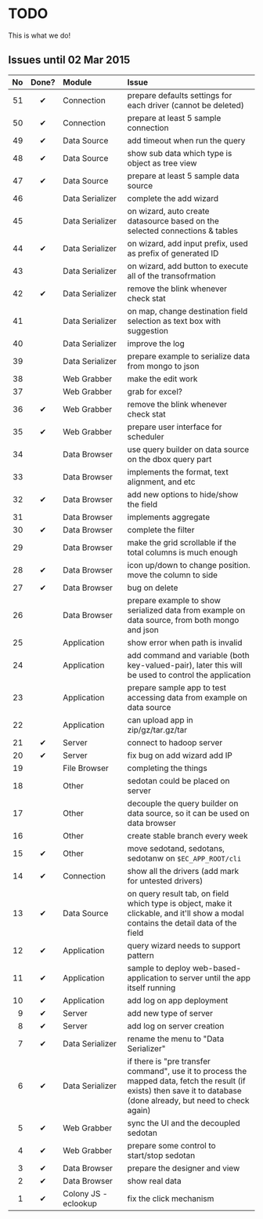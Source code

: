 # TODO

This is what we do!

## Issues until 02 Mar 2015

| No  | Done? | Module | Issue |
| --: | :---: | :----- | :---- | 
| 51 | ✔ | Connection | prepare defaults settings for each driver (cannot be deleted) |
| 50 | ✔ | Connection | prepare at least 5 sample connection |
| 49 | ✔ | Data Source | add timeout when run the query |
| 48 | ✔ | Data Source | show sub data which type is object as tree view |
| 47 | ✔ | Data Source | prepare at least 5 sample data source |
| 46 | | Data Serializer | complete the add wizard |
| 45 | | Data Serializer | on wizard, auto create datasource based on the selected connections & tables |
| 44 | ✔ | Data Serializer | on wizard, add input prefix, used as prefix of generated ID  |
| 43 | | Data Serializer | on wizard, add button to execute all of the transofrmation |
| 42 | ✔ | Data Serializer | remove the blink whenever check stat |
| 41 | | Data Serializer | on map, change destination field selection as text box with suggestion |
| 40 | | Data Serializer | improve the log |
| 39 | | Data Serializer | prepare example to serialize data from mongo to json |
| 38 | | Web Grabber | make the edit work |
| 37 | | Web Grabber | grab for excel? |
| 36 | ✔ | Web Grabber | remove the blink whenever check stat |
| 35 | ✔ | Web Grabber | prepare user interface for scheduler |
| 34 | | Data Browser | use query builder on data source on the dbox query part |
| 33 | | Data Browser | implements the format, text alignment, and etc |
| 32 | ✔ | Data Browser | add new options to hide/show the field |
| 31 | | Data Browser | implements aggregate |
| 30 | ✔ | Data Browser | complete the filter |
| 29 | | Data Browser | make the grid scrollable if the total columns is much enough |
| 28 | ✔ | Data Browser | icon up/down to change position. move the column to side |
| 27 | ✔ | Data Browser | bug on delete |
| 26 | | Data Browser | prepare example to show serialized data from example on data source, from both mongo and json |
| 25 | | Application | show error when path is invalid |
| 24 | | Application | add command and variable (both key-valued-pair), later this will be used to control the application |
| 23 | | Application | prepare sample app to test accessing data from example on data source |
| 22 | | Application | can upload app in zip/gz/tar.gz/tar |
| 21 | ✔ | Server | connect to hadoop server |
| 20 | ✔ | Server | fix bug on add wizard add IP |
| 19 | | File Browser | completing the things |
| 18 | | Other | sedotan could be placed on server |
| 17 | | Other | decouple the query builder on data source, so it can be used on data browser |
| 16 | | Other | create stable branch every week |
| 15 | ✔ | Other | move sedotand, sedotans, sedotanw on `$EC_APP_ROOT/cli` |
| 14 | ✔ | Connection | show all the drivers (add mark for untested drivers) |
| 13 | ✔ | Data Source | on query result tab, on field which type is object, make it clickable, and it'll show a modal contains the detail data of the field |
| 12 | ✔ | Application | query wizard needs to support pattern |
| 11 | ✔ | Application | sample to deploy web-based-application to server until the app itself running |
| 10 | ✔ | Application | add log on app deployment |
| 9 | ✔ | Server | add new type of server |
| 8 | ✔ | Server | add log on server creation |
| 7 | ✔ | Data&nbsp;Serializer | rename the menu to "Data Serializer" |
| 6 | ✔ | Data Serializer | if there is "pre transfer command", use it to process the mapped data, fetch the result (if exists) then save it to database (done already, but need to check again) |
| 5 | ✔ | Web Grabber | sync the UI and the decoupled sedotan |
| 4 | ✔ | Web Grabber | prepare some control to start/stop sedotan |
| 3 | ✔ | Data Browser | prepare the designer and view |
| 2 | ✔ | Data Browser | show real data |
| 1 | ✔ | Colony JS - eclookup | fix the click mechanism |
